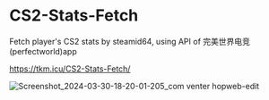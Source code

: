 # CS2-Stats-Fetch
Fetch player's CS2 stats by steamid64, using API of 完美世界电竞(perfectworld)app

https://tkm.icu/CS2-Stats-Fetch/

![Screenshot_2024-03-30-18-20-01-205_com venter hopweb-edit](https://github.com/M3351AN/CS2-Stats-Fetch/assets/65479796/791d0dba-f90f-4761-91b9-ea64f9552473)

